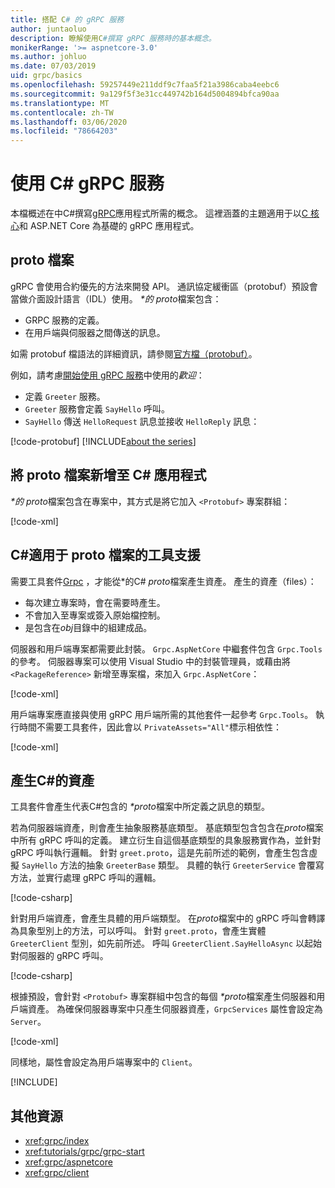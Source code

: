 ```yaml
---
title: 搭配 C# 的 gRPC 服務
author: juntaoluo
description: 瞭解使用C#撰寫 gRPC 服務時的基本概念。
monikerRange: '>= aspnetcore-3.0'
ms.author: johluo
ms.date: 07/03/2019
uid: grpc/basics
ms.openlocfilehash: 59257449e211ddf9c7faa5f21a3986caba4eebc6
ms.sourcegitcommit: 9a129f5f3e31cc449742b164d5004894bfca90aa
ms.translationtype: MT
ms.contentlocale: zh-TW
ms.lasthandoff: 03/06/2020
ms.locfileid: "78664203"
---
```

# <a name="grpc-services-with-c"></a>使用 C\# gRPC 服務

本檔概述在中C#撰寫[gRPC](https://grpc.io/docs/guides/)應用程式所需的概念。 這裡涵蓋的主題適用于以[C 核心](https://grpc.io/blog/grpc-stacks)和 ASP.NET Core 為基礎的 gRPC 應用程式。

## <a name="proto-file"></a>proto 檔案

gRPC 會使用合約優先的方法來開發 API。 通訊協定緩衝區（protobuf）預設會當做介面設計語言（IDL）使用。 *\*的 proto*檔案包含：

* GRPC 服務的定義。
* 在用戶端與伺服器之間傳送的訊息。

如需 protobuf 檔語法的詳細資訊，請參閱[官方檔（protobuf）](https://developers.google.com/protocol-buffers/docs/proto3)。

例如，請考慮[開始使用 gRPC 服務](xref:tutorials/grpc/grpc-start)中使用的*歡迎*：

* 定義 `Greeter` 服務。
* `Greeter` 服務會定義 `SayHello` 呼叫。
* `SayHello` 傳送 `HelloRequest` 訊息並接收 `HelloReply` 訊息：

[!code-protobuf[](~/tutorials/grpc/grpc-start/sample/GrpcGreeter/Protos/greet.proto)]
[!INCLUDE[about the series](~/includes/code-comments-loc.md)]

## <a name="add-a-proto-file-to-a-c-app"></a>將 proto 檔案新增至 C\# 應用程式

*\*的 proto*檔案包含在專案中，其方式是將它加入 `<Protobuf>` 專案群組：

[!code-xml[](~/tutorials/grpc/grpc-start/sample/GrpcGreeter/GrpcGreeter.csproj?highlight=2&range=7-9)]

## <a name="c-tooling-support-for-proto-files"></a>C#適用于 proto 檔案的工具支援

需要工具套件[Grpc](https://www.nuget.org/packages/Grpc.Tools/) ，才能從\*的C# *proto*檔案產生資產。 產生的資產（files）：

* 每次建立專案時，會在需要時產生。
* 不會加入至專案或簽入原始檔控制。
* 是包含在*obj*目錄中的組建成品。

伺服器和用戶端專案都需要此封裝。 `Grpc.AspNetCore` 中繼套件包含 `Grpc.Tools`的參考。 伺服器專案可以使用 Visual Studio 中的封裝管理員，或藉由將 `<PackageReference>` 新增至專案檔，來加入 `Grpc.AspNetCore`：

[!code-xml[](~/tutorials/grpc/grpc-start/sample/GrpcGreeter/GrpcGreeter.csproj?highlight=1&range=12)]

用戶端專案應直接與使用 gRPC 用戶端所需的其他套件一起參考 `Grpc.Tools`。 執行時間不需要工具套件，因此會以 `PrivateAssets="All"`標示相依性：

[!code-xml[](~/tutorials/grpc/grpc-start/sample/GrpcGreeterClient/GrpcGreeterClient.csproj?highlight=3&range=9-11)]

## <a name="generated-c-assets"></a>產生C#的資產

工具套件會產生代表C#包含的 *\*proto*檔案中所定義之訊息的類型。

若為伺服器端資產，則會產生抽象服務基底類型。 基底類型包含包含在*proto*檔案中所有 gRPC 呼叫的定義。 建立衍生自這個基底類型的具象服務實作為，並針對 gRPC 呼叫執行邏輯。 針對 `greet.proto`，這是先前所述的範例，會產生包含虛擬 `SayHello` 方法的抽象 `GreeterBase` 類型。 具體的執行 `GreeterService` 會覆寫方法，並實行處理 gRPC 呼叫的邏輯。

[!code-csharp[](~/tutorials/grpc/grpc-start/sample/GrpcGreeter/Services/GreeterService.cs?name=snippet)]

針對用戶端資產，會產生具體的用戶端類型。 在*proto*檔案中的 gRPC 呼叫會轉譯為具象型別上的方法，可以呼叫。 針對 `greet.proto`，會產生實體 `GreeterClient` 型別，如先前所述。 呼叫 `GreeterClient.SayHelloAsync` 以起始對伺服器的 gRPC 呼叫。

[!code-csharp[](~/tutorials/grpc/grpc-start/sample/GrpcGreeterClient/Program.cs?name=snippet)]

根據預設，會針對 `<Protobuf>` 專案群組中包含的每個 *\*proto*檔案產生伺服器和用戶端資產。 為確保伺服器專案中只產生伺服器資產，`GrpcServices` 屬性會設定為 `Server`。

[!code-xml[](~/tutorials/grpc/grpc-start/sample/GrpcGreeter/GrpcGreeter.csproj?highlight=2&range=7-9)]

同樣地，屬性會設定為用戶端專案中的 `Client`。

[!INCLUDE[](~/includes/gRPCazure.md)]

## <a name="additional-resources"></a>其他資源

* <xref:grpc/index>
* <xref:tutorials/grpc/grpc-start>
* <xref:grpc/aspnetcore>
* <xref:grpc/client>
